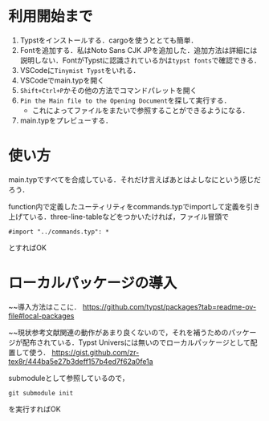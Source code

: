 # 利用開始まで

1. Typstをインストールする．cargoを使うととても簡単．
2. Fontを追加する．私はNoto Sans CJK JPを追加した．追加方法は詳細には説明しない．FontがTypstに認識されているかは`typst fonts`で確認できる．
3. VSCodeに`Tinymist Typst`をいれる．
4. VSCodeでmain.typを開く
5. `Shift+Ctrl+P`かその他の方法でコマンドパレットを開く
6. `Pin the Main file to the Opening Document`を探して実行する．
    - これによってファイルをまたいで参照することができるようになる．
7. main.typをプレビューする．

# 使い方

main.typですべてを合成している．それだけ言えばあとはよしなにという感じだろう．

function内で定義したユーティリティをcommands.typでimportして定義を引き上げている．three-line-tableなどをつかいたければ，ファイル冒頭で
```typ
#import "../commands.typ": *
```
とすればOK

# ローカルパッケージの導入

~~導入方法はここに．
https://github.com/typst/packages?tab=readme-ov-file#local-packages

~~現状参考文献関連の動作があまり良くないので，それを補うためのパッケージが配布されている．Typst Universには無いのでローカルパッケージとして配置して使う．
https://gist.github.com/zr-tex8r/444ba5e27b3deff157b4ed7f62a0fe1a

submoduleとして参照しているので，
```
git submodule init
```

を実行すればOK